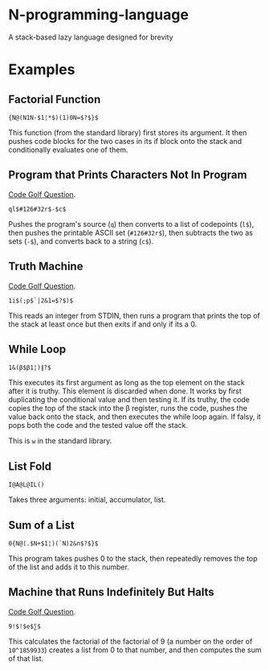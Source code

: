 # N-programming-language
A stack-based lazy language designed for brevity

# Examples

## Factorial Function

```N
{N@(N1N-$1¦*$)(1)0N=$?$}$
```

This function (from the standard library) first stores its argument. It then pushes code blocks for the two cases in its if block onto the stack and conditionally evaluates one of them.

## Program that Prints Characters Not In Program

[Code Golf Question](http://codegolf.stackexchange.com/questions/12368/print-every-character-your-program-doesnt-have/12373).

```N
ql$#126#32r$-$c$
```

Pushes the program's source (`q`) then converts to a list of codepoints (`l$`), then pushes the printable ASCII set (`#126#32r$`), then subtracts the two as sets (`-$`), and converts back to a string (`c$`).

## Truth Machine

[Code Golf Question](http://codegolf.stackexchange.com/questions/62732/implement-a-truth-machine).

```N
1i$(;p$`|2&1=$?$)$
```

This reads an integer from STDIN, then runs a program that prints the top of the stack at least once but then exits if and only if its a 0.

## While Loop

```N
1&(β$β1¦)∥?$
```

This executes its first argument as long as the top element on the stack after it is truthy. This element is discarded when done. It works by first duplicating the conditional value and then testing it. If its truthy, the code copies the top of the stack into the β register, runs the code, pushes the value back onto the stack, and then executes the while loop again. If falsy, it pops both the code and the tested value off the stack.

This is `w` in the standard library.

## List Fold

```N
I@A@L@IL()
```

Takes three arguments: initial, accumulator, list.

## Sum of a List

```N
0{N@(.$N+$1¦)(`N)2&n$?$}$
```

This program takes pushes 0 to the stack, then repeatedly removes the top of the list and adds it to this number.

## Machine that Runs Indefinitely But Halts

[Code Golf Question](http://codegolf.stackexchange.com/questions/36747/if-a-program-terminates-and-there-is-no-one-to-see-it-does-it-halt).

```N
9!$!$e$∑$
```

This calculates the factorial of the factorial of 9 (a number on the order of `10^1859933`) creates a list from 0 to that number, and then computes the sum of that list.
